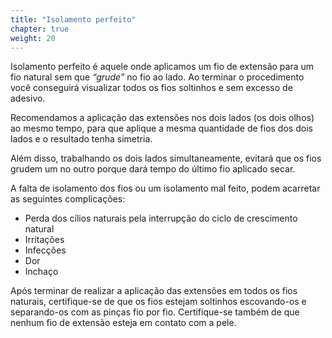 ```yaml
---
title: "Isolamento perfeito"
chapter: true
weight: 20
---
```


Isolamento perfeito é aquele onde aplicamos um fio de extensão para um fio natural sem que
*“grude”* no fio ao lado. Ao terminar o procedimento você conseguirá visualizar todos os fios soltinhos e
sem excesso de adesivo.

Recomendamos a aplicação das extensões nos dois lados (os dois olhos) ao mesmo tempo,
para que aplique a mesma quantidade de fios dos dois lados e o resultado tenha simetria.

Além disso, trabalhando os dois lados simultaneamente, evitará que os fios grudem um no
outro porque dará tempo do último fio aplicado secar.

A falta de isolamento dos fios ou um isolamento mal feito, podem acarretar as seguintes
complicações:

* Perda dos cílios naturais pela interrupção do ciclo de crescimento natural
* Irritações
* Infecções
* Dor
* Inchaço

Após terminar de realizar a aplicação das extensões em todos os fios naturais, certifique-se de
que os fios estejam soltinhos escovando-os e separando-os com as pinças fio por fio.
Certifique-se também de que nenhum fio de extensão esteja em contato com a pele. 